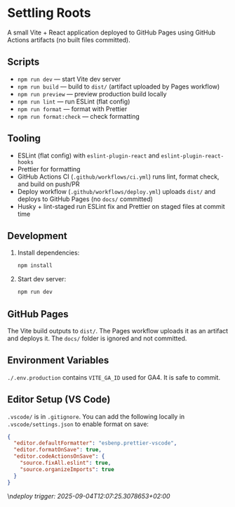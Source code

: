 # Settling Roots

A small Vite + React application deployed to GitHub Pages using GitHub Actions artifacts (no built files committed).

## Scripts

- `npm run dev` — start Vite dev server
- `npm run build` — build to `dist/` (artifact uploaded by Pages workflow)
- `npm run preview` — preview production build locally
- `npm run lint` — run ESLint (flat config)
- `npm run format` — format with Prettier
- `npm run format:check` — check formatting

## Tooling

- ESLint (flat config) with `eslint-plugin-react` and `eslint-plugin-react-hooks`
- Prettier for formatting
- GitHub Actions CI (`.github/workflows/ci.yml`) runs lint, format check, and build on push/PR
- Deploy workflow (`.github/workflows/deploy.yml`) uploads `dist/` and deploys to GitHub Pages (no `docs/` committed)
- Husky + lint-staged run ESLint fix and Prettier on staged files at commit time

## Development

1. Install dependencies:
   ```bash
   npm install
   ```
2. Start dev server:
   ```bash
   npm run dev
   ```

## GitHub Pages

The Vite build outputs to `dist/`. The Pages workflow uploads it as an artifact and deploys it. The `docs/` folder is ignored and not committed.

## Environment Variables

`./.env.production` contains `VITE_GA_ID` used for GA4. It is safe to commit.

## Editor Setup (VS Code)

`.vscode/` is in `.gitignore`. You can add the following locally in `.vscode/settings.json` to enable format on save:

```json
{
  "editor.defaultFormatter": "esbenp.prettier-vscode",
  "editor.formatOnSave": true,
  "editor.codeActionsOnSave": {
    "source.fixAll.eslint": true,
    "source.organizeImports": true
  }
}
```

\n*deploy trigger: 2025-09-04T12:07:25.3078653+02:00*
